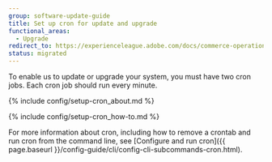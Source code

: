 ```yaml
---
group: software-update-guide
title: Set up cron for update and upgrade
functional_areas:
  - Upgrade
redirect_to: https://experienceleague.adobe.com/docs/commerce-operations/upgrade-guide/prepare/prerequisites.html
status: migrated
---
```


To enable us to update or upgrade your system, you must have two cron jobs. Each cron job should run every minute.

{% include config/setup-cron_about.md %}

{% include config/setup-cron_how-to.md %}

For more information about cron, including how to remove a crontab and run cron from the command line, see [Configure and run cron]({{ page.baseurl }}/config-guide/cli/config-cli-subcommands-cron.html).
